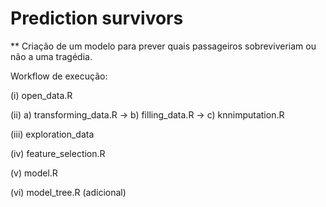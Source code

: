 # Prediction survivors

** Criação de um modelo para prever quais passageiros sobreviveriam ou não a uma tragédia.

Workflow de execução:

(i)  open_data.R

(ii) a) transforming_data.R -> b) filling_data.R  -> c) knnimputation.R 

(iii) exploration_data

(iv) feature_selection.R

(v) model.R

(vi) model_tree.R (adicional)

